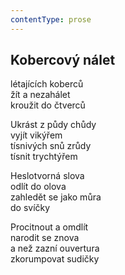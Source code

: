 ```yaml
---
contentType: prose
---
```


<section>

## Kobercový nálet

létajících koberců  
žít a nezahálet  
kroužit do čtverců

Ukrást z půdy chůdy  
vyjít vikýřem  
tísnivých snů zrůdy  
tísnit trychtýřem

Heslotvorná slova  
odlít do olova  
zahledět se jako můra  
do svíčky

Procitnout a omdlít  
narodit se znova  
a než zazní ouvertura  
zkorumpovat sudičky

</section>

